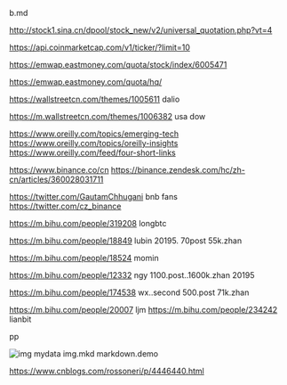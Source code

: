 b.md


http://stock1.sina.cn/dpool/stock_new/v2/universal_quotation.php?vt=4

https://api.coinmarketcap.com/v1/ticker/?limit=10

https://emwap.eastmoney.com/quota/stock/index/6005471

https://emwap.eastmoney.com/quota/hq/



https://wallstreetcn.com/themes/1005611 dalio

https://m.wallstreetcn.com/themes/1006382 usa dow

https://www.oreilly.com/topics/emerging-tech
https://www.oreilly.com/topics/oreilly-insights
https://www.oreilly.com/feed/four-short-links


https://www.binance.co/cn
https://binance.zendesk.com/hc/zh-cn/articles/360028031711


https://twitter.com/GautamChhugani bnb fans
https://twitter.com/cz_binance


https://m.bihu.com/people/319208 longbtc

https://m.bihu.com/people/18849 lubin 20195. 70post 55k.zhan

https://m.bihu.com/people/18524 momin

https://m.bihu.com/people/12332 ngy 1100.post..1600k.zhan 20195

https://m.bihu.com/people/174538 wx..second
500.post 71k.zhan

https://m.bihu.com/people/20007 ljm
https://m.bihu.com/people/234242 lianbit

pp

![img](https://www.cnblogs.com/images/logo_small.gif) mydata img.mkd markdown.demo 

https://www.cnblogs.com/rossoneri/p/4446440.html
